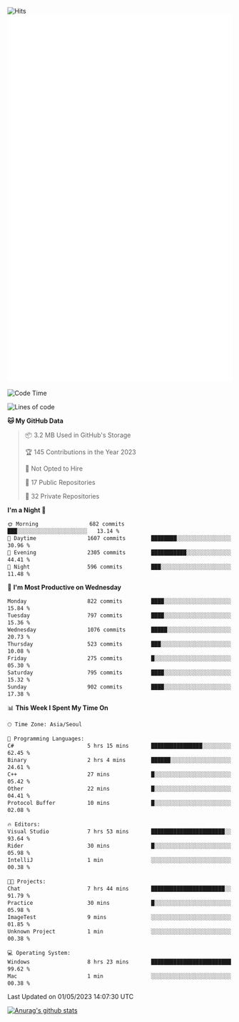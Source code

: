 ![Hits](https://hits.seeyoufarm.com/api/count/incr/badge.svg?url=https%3A%2F%2Fgithub.com%2Fkokose1234&count_bg=%2379C83D&title_bg=%23555555&icon=apple.svg&icon_color=%23E7E7E7&title=hits&edge_flat=false)
<br/>
![Metrics](https://github.com/kokose1234/kokose1234/blob/main/github-metrics.svg)

<!--START_SECTION:waka-->
![Code Time](http://img.shields.io/badge/Code%20Time-843%20hrs%202%20mins-blue)

![Lines of code](https://img.shields.io/badge/From%20Hello%20World%20I%27ve%20Written-19.5%20million%20lines%20of%20code-blue)

**🐱 My GitHub Data** 

> 📦 3.2 MB Used in GitHub's Storage 
 > 
> 🏆 145 Contributions in the Year 2023
 > 
> 🚫 Not Opted to Hire
 > 
> 📜 17 Public Repositories 
 > 
> 🔑 32 Private Repositories 
 > 
**I'm a Night 🦉** 

```text
🌞 Morning                682 commits         ███░░░░░░░░░░░░░░░░░░░░░░   13.14 % 
🌆 Daytime                1607 commits        ████████░░░░░░░░░░░░░░░░░   30.96 % 
🌃 Evening                2305 commits        ███████████░░░░░░░░░░░░░░   44.41 % 
🌙 Night                  596 commits         ███░░░░░░░░░░░░░░░░░░░░░░   11.48 % 
```
📅 **I'm Most Productive on Wednesday** 

```text
Monday                   822 commits         ████░░░░░░░░░░░░░░░░░░░░░   15.84 % 
Tuesday                  797 commits         ████░░░░░░░░░░░░░░░░░░░░░   15.36 % 
Wednesday                1076 commits        █████░░░░░░░░░░░░░░░░░░░░   20.73 % 
Thursday                 523 commits         ███░░░░░░░░░░░░░░░░░░░░░░   10.08 % 
Friday                   275 commits         █░░░░░░░░░░░░░░░░░░░░░░░░   05.30 % 
Saturday                 795 commits         ████░░░░░░░░░░░░░░░░░░░░░   15.32 % 
Sunday                   902 commits         ████░░░░░░░░░░░░░░░░░░░░░   17.38 % 
```


📊 **This Week I Spent My Time On** 

```text
🕑︎ Time Zone: Asia/Seoul

💬 Programming Languages: 
C#                       5 hrs 15 mins       ████████████████░░░░░░░░░   62.45 % 
Binary                   2 hrs 4 mins        ██████░░░░░░░░░░░░░░░░░░░   24.61 % 
C++                      27 mins             █░░░░░░░░░░░░░░░░░░░░░░░░   05.42 % 
Other                    22 mins             █░░░░░░░░░░░░░░░░░░░░░░░░   04.41 % 
Protocol Buffer          10 mins             █░░░░░░░░░░░░░░░░░░░░░░░░   02.08 % 

🔥 Editors: 
Visual Studio            7 hrs 53 mins       ███████████████████████░░   93.64 % 
Rider                    30 mins             █░░░░░░░░░░░░░░░░░░░░░░░░   05.98 % 
IntelliJ                 1 min               ░░░░░░░░░░░░░░░░░░░░░░░░░   00.38 % 

🐱‍💻 Projects: 
Chat                     7 hrs 44 mins       ███████████████████████░░   91.79 % 
Practice                 30 mins             █░░░░░░░░░░░░░░░░░░░░░░░░   05.98 % 
ImageTest                9 mins              ░░░░░░░░░░░░░░░░░░░░░░░░░   01.85 % 
Unknown Project          1 min               ░░░░░░░░░░░░░░░░░░░░░░░░░   00.38 % 

💻 Operating System: 
Windows                  8 hrs 23 mins       █████████████████████████   99.62 % 
Mac                      1 min               ░░░░░░░░░░░░░░░░░░░░░░░░░   00.38 % 
```


 Last Updated on 01/05/2023 14:07:30 UTC
<!--END_SECTION:waka-->

[![Anurag's github stats](https://github-readme-stats.vercel.app/api?username=kokose1234&theme=dracula)](https://github.com/anuraghazra/github-readme-stats)



	
